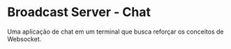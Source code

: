 # Broadcast Server - Chat
Uma aplicação de chat em um terminal que busca reforçar os conceitos de Websocket.
